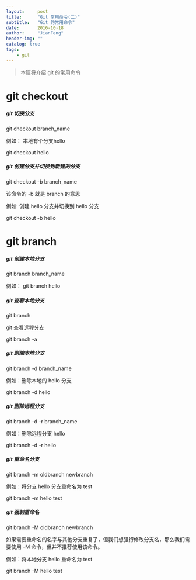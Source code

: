 ```yaml
---
layout:     post
title:      "Git 常用命令(二)"
subtitle:   "Git 的常用命令"
date:       2016-10-18
author:     "JianFeng"
header-img: ""
catalog: true
tags:
    - git
---
```


> 本篇将介绍 git 的常用命令


# git checkout

##### git 切换分支

git checkout branch_name

例如： 本地有个分支hello

git checkout hello


##### git 创建分支并切换到新建的分支

git checkout -b branch_name

该命令的 -b 就是 branch 的意思

例如: 创建 hello 分支并切换到 hello 分支

git checkout -b hello

# git branch

##### git 创建本地分支

git branch branch_name

例如： git branch hello

##### git 查看本地分支

git branch

git 查看远程分支

git branch -a



##### git 删除本地分支

git branch -d branch_name

例如：删除本地的 hello 分支

git branch -d hello



##### git 删除远程分支

git branch -d -r branch_name

例如：删除远程分支 hello

git branch -d -r hello




##### git 重命名分支

git branch -m oldbranch newbranch

例如：将分支 hello 分支重命名为 test

git branch -m hello test


##### git 强制重命名

git branch -M oldbranch newbranch

如果需要重命名的名字与其他分支重复了，但我们想强行修改分支名，那么我们需要使用 -M 命令，但并不推荐使用该命令。


例如：将本地分支 hello 重命名为 test

git branch -M hello test











































